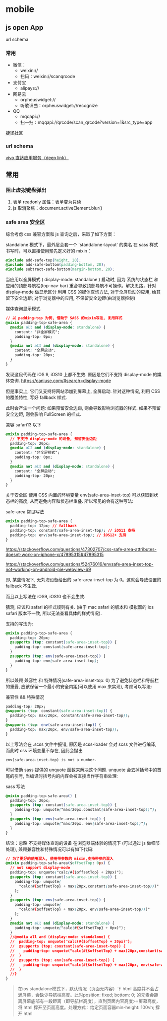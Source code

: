 # mobile

## js open App

url schema

### 常用

- 微信：
  - weixin://
  - 扫码：weixin://scanqrcode
- 支付宝
  - alipays://
- 网易云
  - orpheuswidget://
  - 听歌识曲：orpheuswidget://recognize
- QQ
  - mqqapi://
  - 扫一扫：mqqapi://qrcode/scan_qrcode?version=1&src_type=app

[捷径社区](https://sharecuts.cn/app/414478124)

### url schema

[vivo 直达应用服务（deep link）](https://dev.vivo.com.cn/documentCenter/doc/216#w2-77940301)

## 常用

### 阻止虚拟键盘弹出

1. 表单 readonly 属性：表单变为只读
2. js 取消聚焦：document.activeElement.blur()

### safe area 安全区

综合考虑 css 兼容方案和 js 查询之后，采取了如下方案：

standalone 模式下，最外层会套一个 'standalone-layout' 的类名
在 sass 样式书写时，可以直接使用预先定义好的 mixin：

```css
@include add-safe-top(height, 20);
@include add-safe-bottom(padding-bottom, 20);
@include subtract-safe-bottom(margin-bottom, 20);
```

当应用以全屏模式 ( display-mode: standalone ) 启动时, 因为 系统的状态栏 和 应用的顶部导航栏(top-nav-bar) 重合导致顶部导航不可操作。解决思路，针对 display-mode 做显示区分
利用 CSS 的媒体查询方法, 对于全屏启动的应用, 给其留下安全边距; 对于浏览器中的应用, 不保留安全边距(由浏览器控制)

媒体查询显示模式

```css
// 以 padding-top 为例, 借助于 SASS 的mixin写法, 复用样式
@mixin padding-top-safe-area {
  @media all and (display-mode: standalone) {
    content: "非全屏模式";
    padding-top: 0px;
  }
  @media not all and (display-mode: standalone) {
    content: "全屏启动";
    padding-top: 20px;
  }
}
```

发现这段代码在 iOS 9, iOS10 上都不生效. 原因是它们不支持 display-mode 的媒体查询. https://caniuse.com/#search=display-mode

但是事实上, 它们又支持将网站添加到屏幕上, 全屏启动. 针对这种情况, 利用 CSS 的覆盖特性, 写好 fallback 样式.

此时会产生一个问题: 如果预留安全边距, 则会导致影响浏览器的样式. 如果不预留安全边距, 则会影响 FullScreen 的样式.

兼容 safari13 以下

```css
@mixin padding-top-safe-area {
  // 不支持 display-mode 的设备, 预留安全边距
  padding-top: 20px;
  @media all and (display-mode: standalone) {
    content: "非全屏模式";
    padding-top: 0px;
  }
  @media not all and (display-mode: standalone) {
    content: "全屏启动";
    padding-top: 20px;
  }
}
```

关于安全区
使用 CSS 内置的环境变量 env(safe-area-inset-top) 可以获取到状态栏的高度, 从而避免内容和状态栏重叠. 所以常见的会有这种写法:

safe-area 常见写法

```css
@mixin padding-top-safe-area {
  padding-top: 12px; // fallback
  padding-top: constant(safe-area-inset-top); // iOS11 支持
  padding-top: env(safe-area-inset-top); // iOS12+ 支持
}
```

https://stackoverflow.com/questions/47302707/css-safe-area-attributes-doesnt-work-on-iphone-x/47895315#47895315

https://stackoverflow.com/questions/52476016/envsafe-area-inset-top-not-working-on-android-pie-webview-69

即, 某些情况下, 无刘海设备给出的 safe-area-inset-top 为 0。这就会导致设置的 fallback 不生效.

而且以上写法在 iOS9, iOS10 也不会生效.

猜测, 应该和 safari 的样式规则有关. (由于 mac safari 的版本和 模拟器的 ios safari 版本不一致, 所以无法查看具体的样式情况).

支持的写法为:

```css
@mixin padding-top-safe-area {
  padding-top: 20px;
  @supports (top: constant(safe-area-inset-top)) {
    padding-top: constant(safe-area-inset-top);
  }
  @supports (top: env(safe-area-inset-top)) {
    padding-top: env(safe-area-inset-top);
  }
}
```

所以兼顾 兼容性 和 特殊情况(safe-area-inset-top: 0) 为了避免状态栏和导航栏的重叠, 应该保留一个最小的安全内距(可以使用 max 来实现), 考虑可以写法:

兼容性 && 特殊情况

```css
padding-top: 20px;
@supports (top: constant(safe-area-inset-top)) {
  padding-top: max(20px, constant(safe-area-inset-top));
}
@supports (top: env(safe-area-inset-top)) {
  padding-top: max(20px, env(safe-area-inset-top));
}
```

以上写法会在 .scss 文件中报错, 原因是 scss-loader 会对 scss 文件进行编译, 而此时 css 环境变量不存在, 因此会抛出

`env(safe-area-inset-top) is not a number​.`

可以借助 sass 提供的 unquote 函数来解决这个问题. unquote 会去掉括号中的首尾的引号, 当编译时括号内的内容会被直接当作字符串处理:

sass 写法

```css
@mixin padding-top-safe-area() {
  padding-top: 20px;
  @supports (top: constant(safe-area-inset-top)) {
    padding-top: unquote("max(20px,constant(safe-area-inset-top))");
  }
  @supports (top: env(safe-area-inset-top)) {
    padding-top: unquote("max(20px, env(safe-area-inset-top))");
  }
}
```

结论：忽略 不支持媒体查询的设备 在浏览器端体验的情况下 (可以通过 js 做细节处理), 兼顾兼容性和特殊情况可以有如下代码:

```css
// 为了更好的使用混入, 使用带参数的 mixin,支持带参的混入
@mixin padding-top-safe-area($offsetTop: 0px) {
  // not support display-mode
  padding-top: unquote("calc(#{$offsetTop} + 20px)");
  @supports (top: constant(safe-area-inset-top)) {
    padding-top: unquote(
      "calc(#{$offsetTop} + max(20px,constant(safe-area-inset-top)))"
    );
  }
  @supports (top: env(safe-area-inset-top)) {
    padding-top: unquote(
      "calc(#{$offsetTop} + max(20px, env(safe-area-inset-top)))"
    );
  }
  @media not all and (display-mode: standalone) {
    padding-top: unquote("calc(#{$offsetTop} + 0px)");
  }
  //@media all and (display-mode: standalone) {
  //  padding-top: unquote("calc(#{$offsetTop} + 20px)");
  //  @supports (top: constant(safe-area-inset-top)) {
  //    padding-top: unquote("calc(#{$offsetTop} + max(20px,constant(safe-area-inset-top)))");
  //  }
  //  @supports (top: env(safe-area-inset-top)) {
  //    padding-top: unquote("calc(#{$offsetTop} + max(20px, env(safe-area-inset-top)))");
  //  }
  //}
}
```

> 在ios standalone模式下，默认情况（页面无内容）下 html 高度并不会占满屏幕，会缺少导航栏高度。此时position: fixed; bottom: 0; 的元素会距离屏幕底部有一段距离（即导航栏高度），直到页面内容高度>=屏幕高度，将 html 撑开至页面高度。处理方式：给定页面容器min-height: 100vh; 撑开 html 
